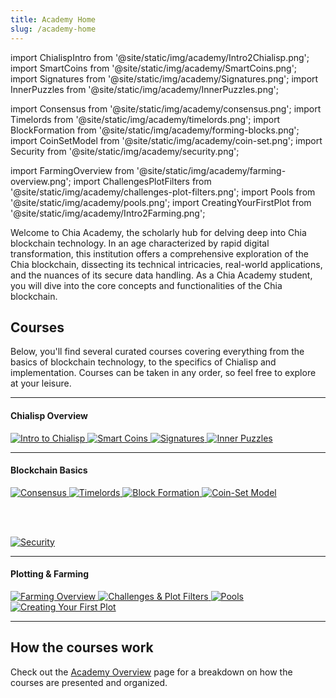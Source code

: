 ```yaml
---
title: Academy Home
slug: /academy-home
---
```


import ChialispIntro from '@site/static/img/academy/Intro2Chialisp.png';
import SmartCoins from '@site/static/img/academy/SmartCoins.png';
import Signatures from '@site/static/img/academy/Signatures.png';
import InnerPuzzles from '@site/static/img/academy/InnerPuzzles.png';

import Consensus from '@site/static/img/academy/consensus.png';
import Timelords from '@site/static/img/academy/timelords.png';
import BlockFormation from '@site/static/img/academy/forming-blocks.png';
import CoinSetModel from '@site/static/img/academy/coin-set.png';
import Security from '@site/static/img/academy/security.png';

import FarmingOverview from '@site/static/img/academy/farming-overview.png';
import ChallengesPlotFilters from '@site/static/img/academy/challenges-plot-filters.png';
import Pools from '@site/static/img/academy/pools.png';
import CreatingYourFirstPlot from '@site/static/img/academy/Intro2Farming.png';


Welcome to Chia Academy, the scholarly hub for delving deep into Chia blockchain technology. In an age characterized by rapid digital transformation, this institution offers a comprehensive exploration of the Chia blockchain, dissecting its technical intricacies, real-world applications, and the nuances of its secure data handling. As a Chia Academy student, you will dive into the core concepts and functionalities of the Chia blockchain.

## Courses

Below, you'll find several curated courses covering everything from the basics of blockchain technology, to the specifics of Chialisp and implementation. Courses can be taken in any order, so feel free to explore at your leisure.

---

#### Chialisp Overview

<a href='https://docs.chia.net/chialisp-intro'>
  <img src={ChialispIntro} alt='Intro to Chialisp' style={{width: 200}} />
</a>  
<a href='https://docs.chia.net/chialisp-smart-coin'>
  <img src={SmartCoins} alt='Smart Coins' style={{width: 200}} />
</a>
<a href='https://docs.chia.net/chialisp-signatures'>
  <img src={Signatures} alt='Signatures' style={{width: 200}} />
</a>  
<a href='https://docs.chia.net/chialisp-inner-puzzle'>
  <img src={InnerPuzzles} alt='Inner Puzzles' style={{width: 200}} />
</a>

---

#### Blockchain Basics

<a href='https://docs.chia.net/consensus-basics'>
  <img src={Consensus} alt='Consensus' style={{width: 200}} />
</a>  
<a href='https://docs.chia.net/timelord-basics'>
  <img src={Timelords} alt='Timelords' style={{width: 200}} />
</a>
<a href='https://docs.chia.net/block-formation-basics'>
  <img src={BlockFormation} alt='Block Formation' style={{width: 200}} />
</a>  
<a href='https://docs.chia.net/coinset-basics'>
  <img src={CoinSetModel} alt='Coin-Set Model' style={{width: 200}} />
</a>

<br></br>

<a href='https://docs.chia.net/security-basics'>
  <img src={Security} alt='Security' style={{width: 200}} />
</a>

---

#### Plotting & Farming

<a href='https://docs.chia.net/farming-overview'>
  <img src={FarmingOverview} alt='Farming Overview' style={{width: 200}} />
</a>  
<a href='https://docs.chia.net/challenges-plot-filters'>
  <img src={ChallengesPlotFilters} alt='Challenges & Plot Filters' style={{width: 200}} />
</a>
<a href='https://docs.chia.net/pools'>
  <img src={Pools} alt='Pools' style={{width: 200}} />
</a>  
<a href='https://docs.chia.net/first-plot'>
  <img src={CreatingYourFirstPlot} alt='Creating Your First Plot' style={{width: 200}} />
</a>

---

## How the courses work

Check out the [Academy Overview](https://docs.chia.net/academy-overview) page for a breakdown on how the courses are presented and organized.
